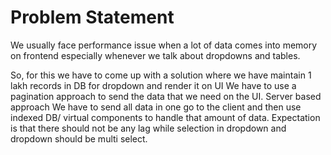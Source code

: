 # Problem Statement
We usually face performance issue when a lot of data comes into memory on frontend especially whenever we talk about dropdowns and tables.

So, for this we have to come up with a solution where we have maintain 1 lakh records in DB for dropdown and render it on UI We have to use a pagination approach to send the data that we need on the UI. Server based approach We have to send all data in one go to the client and then use indexed DB/ virtual components to handle that amount of data. Expectation is that there should not be any lag while selection in dropdown and dropdown should be multi select.